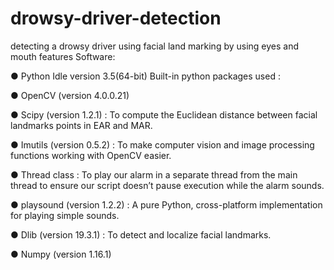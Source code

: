 # drowsy-driver-detection
detecting a drowsy driver using facial land marking by using eyes and mouth features
Software:

● Python Idle version 3.5(64-bit)
Built-in python packages used :

● OpenCV (version 4.0.0.21)

● Scipy (version 1.2.1) : To compute the Euclidean
distance between facial landmarks points in EAR and
MAR.

● Imutils (version 0.5.2) : To make computer vision and
image processing functions working with OpenCV
easier.

● Thread class : To play our alarm in a separate thread
from the main thread to ensure our script doesn’t
pause execution while the alarm sounds.

● playsound (version 1.2.2) : A pure Python,
cross-platform implementation for playing simple
sounds.

● Dlib (version 19.3.1) : To detect and localize facial
landmarks.

● Numpy (version 1.16.1)



